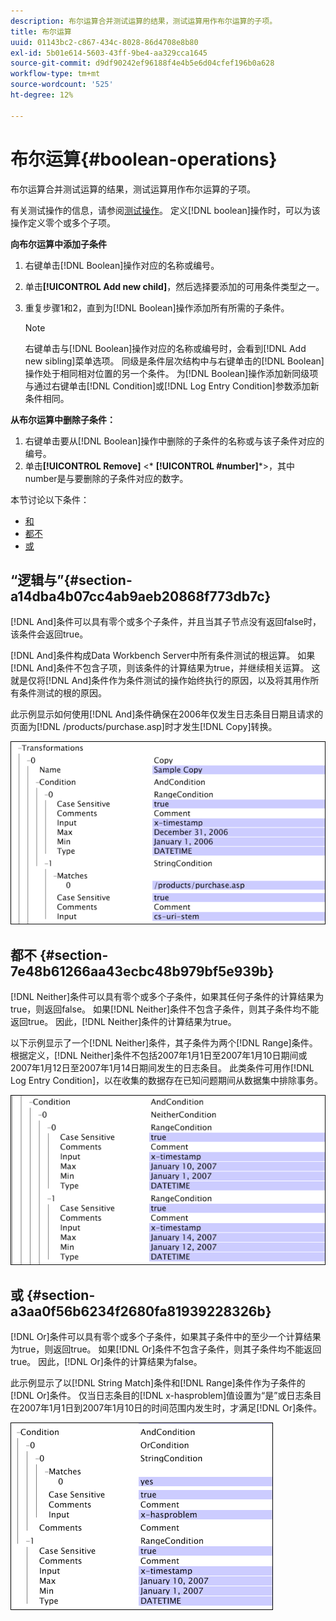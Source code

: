 ```yaml
---
description: 布尔运算合并测试运算的结果，测试运算用作布尔运算的子项。
title: 布尔运算
uuid: 01143bc2-c867-434c-8028-86d4708e8b80
exl-id: 5b01e614-5603-43ff-9be4-aa329cca1645
source-git-commit: d9df90242ef96188f4e4b5e6d04cfef196b0a628
workflow-type: tm+mt
source-wordcount: '525'
ht-degree: 12%

---
```


# 布尔运算{#boolean-operations}

布尔运算合并测试运算的结果，测试运算用作布尔运算的子项。

有关测试操作的信息，请参阅[测试操作](../../../../home/c-dataset-const-proc/c-conditions/c-test-ops/c-test-ops.md#concept-c4bf6cb9e7a94cc7ac49ca9b0b1a2144)。 定义[!DNL boolean]操作时，可以为该操作定义零个或多个子项。

**向布尔运算中添加子条件**

1. 右键单击[!DNL Boolean]操作对应的名称或编号。
1. 单击&#x200B;**[!UICONTROL Add new child]**，然后选择要添加的可用条件类型之一。
1. 重复步骤1和2，直到为[!DNL Boolean]操作添加所有所需的子条件。

   >[!NOTE]
   >
   >右键单击与[!DNL Boolean]操作对应的名称或编号时，会看到[!DNL Add new sibling]菜单选项。 同级是条件层次结构中与右键单击的[!DNL Boolean]操作处于相同相对位置的另一个条件。 为[!DNL Boolean]操作添加新同级项与通过右键单击[!DNL Condition]或[!DNL Log Entry Condition]参数添加新条件相同。

**从布尔运算中删除子条件：**

1. 右键单击要从[!DNL Boolean]操作中删除的子条件的名称或与该子条件对应的编号。
1. 单击&#x200B;**[!UICONTROL Remove]** &lt;* **[!UICONTROL #number]***>，其中number是与要删除的子条件对应的数字。

本节讨论以下条件：

* [和](../../../../home/c-dataset-const-proc/c-conditions/c-test-ops/c-boolean-ops.md#section-a14dba4b07cc4ab9aeb20868f773db7c)
* [都不](../../../../home/c-dataset-const-proc/c-conditions/c-test-ops/c-boolean-ops.md#section-7e48b61266aa43ecbc48b979bf5e939b)
* [或](../../../../home/c-dataset-const-proc/c-conditions/c-test-ops/c-boolean-ops.md#section-a3aa0f56b6234f2680fa81939228326b)

## “逻辑与”{#section-a14dba4b07cc4ab9aeb20868f773db7c}

[!DNL And]条件可以具有零个或多个子条件，并且当其子节点没有返回false时，该条件会返回true。

[!DNL And]条件构成Data Workbench Server中所有条件测试的根运算。 如果[!DNL And]条件不包含子项，则该条件的计算结果为true，并继续相关运算。 这就是仅将[!DNL And]条件作为条件测试的操作始终执行的原因，以及将其用作所有条件测试的根的原因。

此示例显示如何使用[!DNL And]条件确保在2006年仅发生日志条目日期且请求的页面为[!DNL /products/purchase.asp]时才发生[!DNL Copy]转换。

![](assets/cfg_Condition_AndCondition.png)

## 都不 {#section-7e48b61266aa43ecbc48b979bf5e939b}

[!DNL Neither]条件可以具有零个或多个子条件，如果其任何子条件的计算结果为true，则返回false。 如果[!DNL Neither]条件不包含子条件，则其子条件均不能返回true。 因此，[!DNL Neither]条件的计算结果为true。

以下示例显示了一个[!DNL Neither]条件，其子条件为两个[!DNL Range]条件。 根据定义，[!DNL Neither]条件不包括2007年1月1日至2007年1月10日期间或2007年1月12日至2007年1月14日期间发生的日志条目。 此类条件可用作[!DNL Log Entry Condition]，以在收集的数据存在已知问题期间从数据集中排除事务。

![](assets/cfg_Condition_NeitherCondition.png)

## 或 {#section-a3aa0f56b6234f2680fa81939228326b}

[!DNL Or]条件可以具有零个或多个子条件，如果其子条件中的至少一个计算结果为true，则返回true。 如果[!DNL Or]条件不包含子条件，则其子条件均不能返回true。 因此，[!DNL Or]条件的计算结果为false。

此示例显示了以[!DNL String Match]条件和[!DNL Range]条件作为子条件的[!DNL Or]条件。 仅当日志条目的[!DNL x-hasproblem]值设置为“是”或日志条目在2007年1月1日到2007年1月10日的时间范围内发生时，才满足[!DNL Or]条件。

![](assets/cfg_Condition_OrCondition.png)
